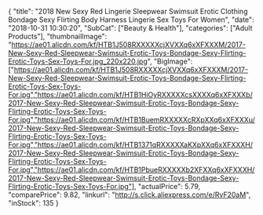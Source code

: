 {
	"title": "2018 New Sexy Red Lingerie Sleepwear Swimsuit Erotic Clothing Bondage Sexy Flirting Body Harness Lingerie Sex Toys For Women",
	"date": "2018-10-31 10:30:20",
	"SubCat": ["Beauty & Health"],
	"categories": ["Adult Products"],
	"thumbnailImage": "https://ae01.alicdn.com/kf/HTB1J508RXXXXXcjXVXXq6xXFXXXM/2017-New-Sexy-Red-Sleepwear-Swimsuit-Erotic-Toys-Bondage-Sexy-Flirting-Erotic-Toys-Sex-Toys-For.jpg_220x220.jpg",
	"BigImage": ["https://ae01.alicdn.com/kf/HTB1J508RXXXXXcjXVXXq6xXFXXXM/2017-New-Sexy-Red-Sleepwear-Swimsuit-Erotic-Toys-Bondage-Sexy-Flirting-Erotic-Toys-Sex-Toys-For.jpg","https://ae01.alicdn.com/kf/HTB1HiOyRXXXXXcsXXXXq6xXFXXXb/2017-New-Sexy-Red-Sleepwear-Swimsuit-Erotic-Toys-Bondage-Sexy-Flirting-Erotic-Toys-Sex-Toys-For.jpg","https://ae01.alicdn.com/kf/HTB1BuemRXXXXXcRXpXXq6xXFXXXu/2017-New-Sexy-Red-Sleepwear-Swimsuit-Erotic-Toys-Bondage-Sexy-Flirting-Erotic-Toys-Sex-Toys-For.jpg","https://ae01.alicdn.com/kf/HTB1371qRXXXXXaKXpXXq6xXFXXXH/2017-New-Sexy-Red-Sleepwear-Swimsuit-Erotic-Toys-Bondage-Sexy-Flirting-Erotic-Toys-Sex-Toys-For.jpg","https://ae01.alicdn.com/kf/HTB1PbueRXXXXXb2XFXXq6xXFXXXH/2017-New-Sexy-Red-Sleepwear-Swimsuit-Erotic-Toys-Bondage-Sexy-Flirting-Erotic-Toys-Sex-Toys-For.jpg"],
	"actualPrice": 5.79,
	"comparePrice": 9.82,
	"linkurl": "http://s.click.aliexpress.com/e/RvF20aM",
	"inStock": 135
}
